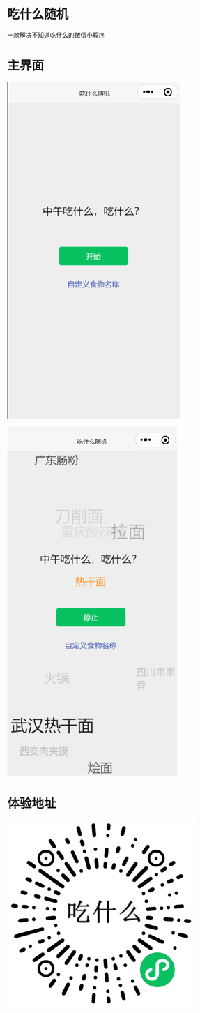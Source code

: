 # 吃什么随机

一款解决不知道吃什么的微信小程序

# 主界面
![主界面](./miniprogram/images/main_interface.jpg)

![运行界面](./miniprogram/images/running.jpg)

# 体验地址
![小程序二维码](./miniprogram/images/applet_qrcode.jpg)

